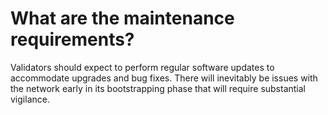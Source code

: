 # What are the maintenance requirements?

Validators should expect to perform regular software updates to accommodate upgrades and bug fixes. There will inevitably be issues with the network early in its bootstrapping phase that will require substantial vigilance.
